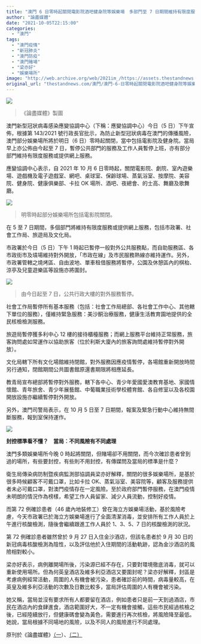 ```yaml
---
title: "澳門 6 日零時起關閉電影院酒吧健身院等娛樂場　多部門至 7 日期間維持有限度服務"
author: "論盡媒體"
date: "2021-10-05T22:15:00"
categories:
  - "澳門"
tags:
  - "澳門疫情"
  - "新冠肺炎"
  - "澳門防疫"
  - "澳門賭場"
  - "梁亦好"
  - "娛樂場所"
image: "http://web.archive.org/web/2021im_/https://assets.thestandnews.com/media/photos/2110054435100587781223.png"
original_url: "thestandnews.com/澳門/澳門-6-日零時起關閉電影院酒吧健身院等娛樂場-多部門至-7-日期間維持有限度服務"
---
```

![](http://web.archive.org/web/2021im_/https://assets.thestandnews.com/media/photos/2110054435100587781223.png)
> 《論盡媒體》製圖

澳門新型冠狀病毒感染應變協調中心（下稱：應變協調中心）今日（5 日）下午宣佈，根據第 143/2021 號行政長官批示，為防止新型冠狀病毒在澳門的傳播風險，澳門部分娛樂場所將於明日（6 日）零時起關閉，當中包括電影院及健身院。當局早上亦公佈由今起至 7 日，暫停公共部門的服務及工作人員暫停上班，亦有部分部門維持有限度服務或提供網上服務。

應變協調中心表示，自 2021 年 10 月 6 日零時起，關閉電影院、劇院、室內遊樂場、遊戲機及電子遊戲室、網吧、桌球室、保齡球場、蒸氣浴室、按摩院、美容院、健身院、健康俱樂部、卡拉 OK 場所、酒吧、夜總會、的士高、舞廳及歌舞廳。

![](http://web.archive.org/web/2021im_/https://aamacau.com/files/uploads/2021/10/aamacau-photo-211005_1005_1225.png)
> 明零時起部分娛樂場所包括電影院關閉。

在 5 至 7 日期間，多個部門將維持有限度服務或提供網上服務，包括市政署、社會工作局、旅遊局及文化局。

市政署於今日（5 日）下午 1 時起已暫停一般對外公共服務點，而自助服務區、各市政街市及墳場維持對外開放，「市政在線」及市民服務熱線亦維持運作。另外，市政署管轄之燒烤區、自由波地、單車租借服務將暫停，公園及休憩區內的棋枱、涼亭及兒童遊樂區等設施亦將圍封。

![](http://web.archive.org/web/2021im_/https://aamacau.com/files/uploads/2021/10/aamacau-photo-211005_1005_1224-1080x801.png)
> 由今日起至 7 日，公共行政大樓的對外服務暫停。

社會工作局暫停所有基本服務（包括：社會工作局總部、各社會工作中心、其他轄下單位的服務），僅維持緊急服務：美沙酮治療服務，健康生活教育園地提供的全民核檢檢測服務。

旅遊局暫停獲多利中心 12 樓的接待櫃檯服務；而網上服務平台維持正常服務，旅客詢問處如常運作以協助旅客（位於利斯大廈內的旅客詢問處維持暫停對外開放）。

文化局轄下所有文化場館維持閉館，對外服務因應疫情暫停，各場館重新開放時間另行通知，閉館期間公共圖書館原還書期限將相應延長。

教青局宣布總部將暫停對外服務，轄下各中心、青少年愛國愛澳教育基地、家國情懷館、青年旅舍、青少年展藝館、中葡職業技術學校體育館、各自修室以及各校園開放設施亦繼續暫停對外開放。

另外，澳門司警局表示，在 10 月 5 日至 7 日期間，報案及緊急行動中心維持無間斷服務，報到室保持運作。

![](http://web.archive.org/web/2021im_/https://aamacau.com/files/uploads/2021/10/aamacau-photo-211005_1005_1318.jpg)

**封控標準看不懂？　當局︰不同風險有不同處理**

澳門多類娛樂場所今晚 0 時起將關閉，但賭場卻不用關閉，而今次確診患者曾到過的場所，有些要封控，有些則不用封控，有傳媒問及當局的標準是什麼？

衛生局傳染病防制暨疾病監測部協調員梁亦好解釋，關閉的很多娛樂場所，是基於很多時候顧客不可戴口罩，比如卡拉 OK、蒸氣浴室、美容院等，顧客及服務提供者未必可戴口罩，對澳門疫情存在一定風險。至於政府部門暫停服務，在澳門疫情未明朗的情況作為榜樣，希望工作人員留家、減少人員流動，控制好疫情。

而第 72 例確診患者（46 歲內地裝修工）曾在海立方娛樂場活動，基於風險考慮，今天市政署已於海立方娛樂場進行了全面清潔消毒，並安排所有工作人員於上午進行核酸檢測，隨後會繼續跟進工作人員於 1、3、5、7 日的核酸檢測的狀況。

第 72 例確診患者雖然曾於 9 月 27 日入住金沙酒店，但該名患者於 9 月 30 日的新冠病毒核酸檢測為陰性，以及評估他於入住期間的活動軌跡，認為金沙酒店的風險相對較小。

梁亦好表示，病例離開場所後，污染源已經不存在，只要對環境徹底消毒，就可以重新使用場所。但為何英皇酒店及維多利亞酒店又要圍封呢？梁亦好解釋，封區是考慮病例經常活動，周圍的人有機會被污染，患者確診前的時間，病毒量較高，在英皇及維多利亞活動的次數及日數比較多，當局評估周圍的人有機會被污染。

她又稱，當局並沒有要求所有人都要留在酒店，例如患者只是前一天到過酒店，市民在酒店內的食肆進食，酒店範圍好大，不一定有機會接觸，這些市民經過核檢之後，已經陸續放行，但健康碼會變為黃色，需要進行再次核檢，將風險降至最低。她說，當局根據不同場地的風險，以及不同人的風險進行不同處理。

原刊於《論盡媒體》[（一](http://web.archive.org/web/20211006121457/https://aamacau.com/2021/10/05/6%E8%99%9F%E9%9B%B6%E6%99%82%E8%B5%B7%E9%97%9C%E9%96%89%EF%BC%9A%E9%9B%BB%E5%BD%B1%E9%99%A2%E9%85%92%E5%90%A7%E5%81%A5%E8%BA%AB%E9%99%A2%E7%AD%89%E5%A8%9B%E6%A8%82%E5%A0%B4-%E5%A4%9A%E9%83%A8/)）、[（二）](http://web.archive.org/web/20211006121457/https://aamacau.com/2021/10/05/%E5%B0%81%E6%8E%A7%E6%A8%99%E6%BA%96%E7%9C%8B%E4%B8%8D%E6%87%82%EF%BC%9F-%E7%95%B6%E5%B1%80%EF%B8%B0%E4%B8%8D%E5%90%8C%E9%A2%A8%E9%9A%AA%E6%9C%89%E4%B8%8D%E5%90%8C%E8%99%95%E7%90%86/)